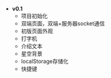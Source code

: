 - **v0.1**
  - 项目初始化
  - 双端页面，双端+服务器socket通信
  - 初版页面外观
  - 打字机
  - 介绍文本
  - 星空背景
  - localStorage存储化
  - 快捷键
